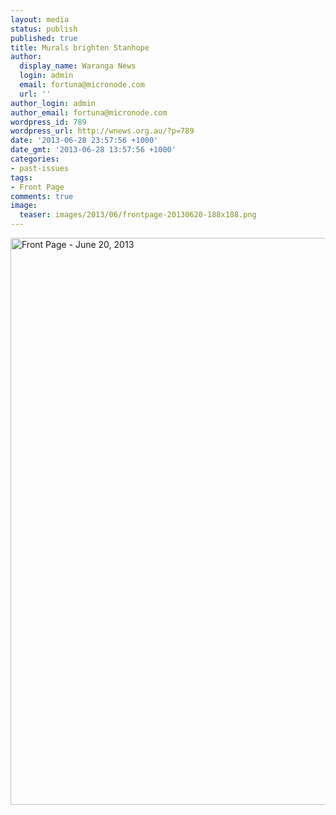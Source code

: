 ```yaml
---
layout: media
status: publish
published: true
title: Murals brighten Stanhope
author:
  display_name: Waranga News
  login: admin
  email: fortuna@micronode.com
  url: ''
author_login: admin
author_email: fortuna@micronode.com
wordpress_id: 789
wordpress_url: http://wnews.org.au/?p=789
date: '2013-06-28 23:57:56 +1000'
date_gmt: '2013-06-28 13:57:56 +1000'
categories:
- past-issues
tags:
- Front Page
comments: true
image:
  teaser: images/2013/06/frontpage-20130620-188x188.png
---
```


<a href="{{ site.url }}/images/2013/06/frontpage-20130620.pdf"><img class="alignnone size-full wp-image-787" alt="Front Page - June 20, 2013" src="{{ site.url }}/images/2013/06/frontpage-20130620.png" width="624" height="907" /></a>
